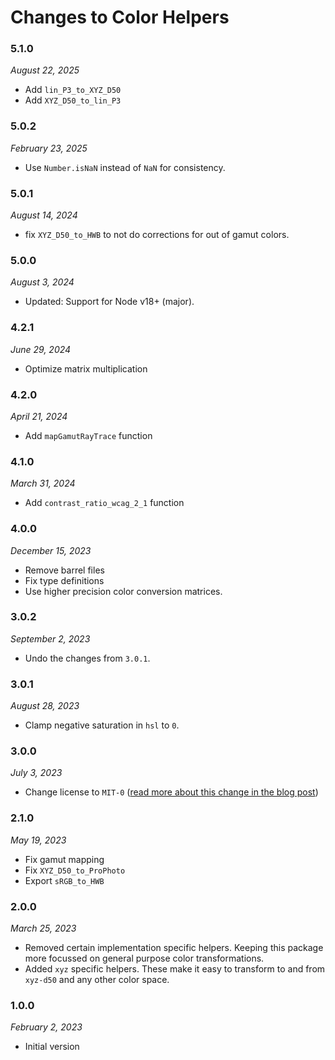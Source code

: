 # Changes to Color Helpers

### 5.1.0

_August 22, 2025_

- Add `lin_P3_to_XYZ_D50`
- Add `XYZ_D50_to_lin_P3`

### 5.0.2

_February 23, 2025_

- Use `Number.isNaN` instead of `NaN` for consistency.

### 5.0.1

_August 14, 2024_

- fix `XYZ_D50_to_HWB` to not do corrections for out of gamut colors.

### 5.0.0

_August 3, 2024_

- Updated: Support for Node v18+ (major).

### 4.2.1

_June 29, 2024_

- Optimize matrix multiplication

### 4.2.0

_April 21, 2024_

- Add `mapGamutRayTrace` function

### 4.1.0

_March 31, 2024_

- Add `contrast_ratio_wcag_2_1` function

### 4.0.0

_December 15, 2023_

- Remove barrel files
- Fix type definitions
- Use higher precision color conversion matrices.

### 3.0.2

_September 2, 2023_

- Undo the changes from `3.0.1`.

### 3.0.1

_August 28, 2023_

- Clamp negative saturation in `hsl` to `0`.

### 3.0.0

_July 3, 2023_

- Change license to `MIT-0` ([read more about this change in the blog post](https://preset-env.cssdb.org/blog/license-change/))

### 2.1.0

_May 19, 2023_

- Fix gamut mapping
- Fix `XYZ_D50_to_ProPhoto`
- Export `sRGB_to_HWB`

### 2.0.0

_March 25, 2023_

- Removed certain implementation specific helpers. Keeping this package more focussed on general purpose color transformations.
- Added `xyz` specific helpers. These make it easy to transform to and from `xyz-d50` and any other color space.

### 1.0.0

_February 2, 2023_

- Initial version
